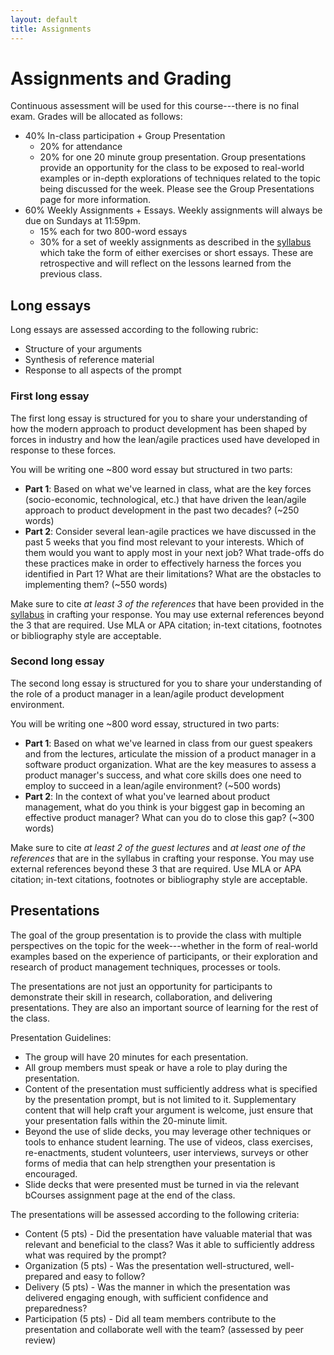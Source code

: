 ```yaml
---
layout: default
title: Assignments
---
```


# Assignments and Grading

Continuous assessment will be used for this course---there is no final exam. Grades will be allocated as follows:

* 40% In-class participation + Group Presentation
  * 20% for attendance
  * 20% for one 20 minute group presentation. Group presentations provide an opportunity for the class to be exposed to real-world examples or in-depth explorations of techniques related to the topic being discussed for the week. Please see the Group Presentations page for more information.
* 60% Weekly Assignments + Essays. Weekly assignments will always be due on Sundays at 11:59pm. 
  * 15% each for two 800-word essays
  * 30% for a set of weekly assignments as described in the
    [syllabus](/syllabus.html) which take the form of either
    exercises or short essays. These are retrospective and will
    reflect on the lessons learned from the previous class.

## Long essays

Long essays are assessed according to the following rubric:

* Structure of your arguments
* Synthesis of reference material
* Response to all aspects of the prompt

### First long essay

The first long essay is structured for you to share your understanding of how the modern approach to product development has been shaped by forces in industry and how the lean/agile practices used have developed in response to these forces.

You will be writing one ~800 word essay but structured in two parts:

* **Part 1**: Based on what we've learned in class, what are the key forces (socio-economic, technological, etc.) that have driven the lean/agile approach to product development in the past two decades? (~250 words)
* **Part 2**: Consider several lean-agile practices we have discussed in the past 5 weeks that you find most relevant to your interests. Which of them would you want to apply most in your next job? What trade-offs do these practices make in order to effectively harness the forces you identified in Part 1? What are their limitations? What are the obstacles to implementing them? (~550 words)

Make sure to cite *at least 3 of the references* that have been provided in the [syllabus](/syllabus.html) in crafting your response. You may use external references beyond the 3 that are required. Use MLA or APA citation; in-text citations, footnotes or bibliography style are acceptable.

### Second long essay

The second long essay is structured for you to share your understanding of the role of a product manager in a lean/agile product development environment.

You will be writing one ~800 word essay, structured in two parts:

* **Part 1**: Based on what we've learned in class from our guest speakers and from the lectures, articulate the mission of a product manager in a software product organization. What are the key measures to assess a product manager's success, and what core skills does one need to employ to succeed in a lean/agile environment? (~500 words)
* **Part 2**: In the context of what you've learned about product management, what do you think is your biggest gap in becoming an effective product manager? What can you do to close this gap? (~300 words)

Make sure to cite *at least 2 of the guest lectures* and *at least one of the references* that are in the syllabus in crafting your response. You may use external references beyond these 3 that are required. Use MLA or APA citation; in-text citations, footnotes or bibliography style are acceptable.

## Presentations

The goal of the group presentation is to provide the class with
multiple perspectives on the topic for the week---whether in
the form of real-world examples based on the experience of
participants, or their exploration and research of product management
techniques, processes or tools.

The presentations are not just an opportunity for participants to
demonstrate their skill in research, collaboration, and delivering
presentations. They are also an important source of learning for the
rest of the class.

Presentation Guidelines:

* The group will have 20 minutes for each presentation. 
* All group members must speak or have a role to play during the presentation.
* Content of the presentation must sufficiently address what is specified by the presentation prompt, but is not limited to it. Supplementary content that will help craft your argument is welcome, just ensure that your presentation falls within the 20-minute limit.
* Beyond the use of slide decks, you may leverage other techniques or tools to enhance student learning. The use of videos, class exercises, re-enactments, student volunteers, user interviews, surveys or other forms of media that can help strengthen your presentation is encouraged.
* Slide decks that were presented must be turned in via the relevant bCourses assignment page at the end of the class.

The presentations will be assessed according to the following criteria:

* Content (5 pts) - Did the presentation have valuable material that
  was relevant and beneficial to the class? Was it able to
  sufficiently address what was required by the prompt?
* Organization (5 pts) - Was the presentation well-structured,
  well-prepared and easy to follow?
* Delivery (5 pts) - Was the manner in which the presentation was
  delivered engaging enough, with sufficient confidence and
  preparedness?
* Participation (5 pts) - Did all team members contribute to the
  presentation and collaborate well with the team? (assessed by peer review)
